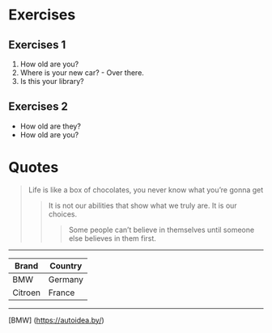 <!---

Hi Ilya
-->
# Exercises 
## Exercises 1
1. How old are you?
2. Where is your new car? - Over there.
3. Is this your library?
## Exercises 2
* How old are they?
* How old are you?
# Quotes
> Life is like a box of chocolates, you never know what you’re gonna get 
>> It is not our abilities that show what we truly are. It is our choices.
>>> Some people can’t believe in themselves until someone else believes in them first.
***


|Brand  | Country|
|------ | -------|
|BMW    | Germany|
|Citroen| France |
---
[BMW] (https://autoidea.by/)

[id]: https://www.citroen.by/ (Citroen)
